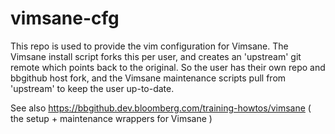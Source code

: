 # vimsane-cfg

This repo is used to provide the vim configuration for Vimsane.  The Vimsane install script forks this per user, and creates an 'upstream' git remote which points back to the original.   So the user has their own repo and bbgithub host fork, and the Vimsane maintenance scripts pull from 'upstream' to keep the user up-to-date.

See also https://bbgithub.dev.bloomberg.com/training-howtos/vimsane  ( the setup + maintenance wrappers for Vimsane )

